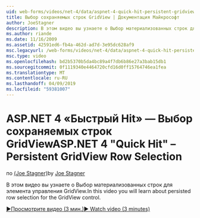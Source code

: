 ```yaml
---
uid: web-forms/videos/net-4/data/aspnet-4-quick-hit-persistent-gridview-row-selection
title: Выбор сохраняемых строк GridView | Документация Майкрософт
author: JoeStagner
description: В этом видео вы узнаете о Выбор материализованных строк для элемента управления GridView.
ms.author: riande
ms.date: 11/16/2009
ms.assetid: 42591ed6-fb4a-462d-ad7d-3e95dc628af9
msc.legacyurl: /web-forms/videos/net-4/data/aspnet-4-quick-hit-persistent-gridview-row-selection
msc.type: video
ms.openlocfilehash: bd2b5370b5da4bc89a4f7db6b86e27a3bab15db1
ms.sourcegitcommit: 0f1119340e4464720cfd16d0ff15764746ea1fea
ms.translationtype: MT
ms.contentlocale: ru-RU
ms.lasthandoff: 04/09/2019
ms.locfileid: "59381007"
---
```

# <a name="aspnet-4-quick-hit--persistent-gridview-row-selection"></a><span data-ttu-id="3ce99-103">ASP.NET 4 «Быстрый Hit» — Выбор сохраняемых строк GridView</span><span class="sxs-lookup"><span data-stu-id="3ce99-103">ASP.NET 4 "Quick Hit" – Persistent GridView Row Selection</span></span>

<span data-ttu-id="3ce99-104">по [(Joe Stagner)](https://github.com/JoeStagner)</span><span class="sxs-lookup"><span data-stu-id="3ce99-104">by [Joe Stagner](https://github.com/JoeStagner)</span></span>

<span data-ttu-id="3ce99-105">В этом видео вы узнаете о Выбор материализованных строк для элемента управления GridView.</span><span class="sxs-lookup"><span data-stu-id="3ce99-105">In this video you will learn about persisted row selection for the GridView control.</span></span> 

[<span data-ttu-id="3ce99-106">&#9654;Просмотрите видео (3 мин.)</span><span class="sxs-lookup"><span data-stu-id="3ce99-106">&#9654; Watch video (3 minutes)</span></span>](https://channel9.msdn.com/Blogs/ASP-NET-Site-Videos/aspnet-4-quick-hit-persistent-gridview-row-selection)
